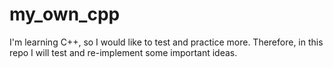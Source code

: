 # my_own_cpp
I'm learning C++, so I would like to test and practice more. Therefore, in this repo I will test and re-implement some important ideas.
